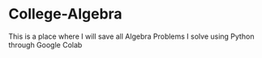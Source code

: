 # College-Algebra
This is a place where I will save all Algebra Problems I solve using Python through Google Colab
